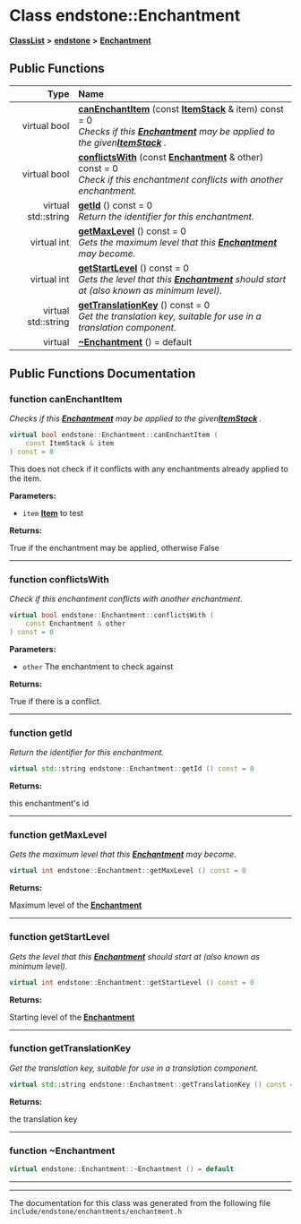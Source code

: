 

# Class endstone::Enchantment



[**ClassList**](annotated.md) **>** [**endstone**](namespaceendstone.md) **>** [**Enchantment**](classendstone_1_1Enchantment.md)










































## Public Functions

| Type | Name |
| ---: | :--- |
| virtual bool | [**canEnchantItem**](#function-canenchantitem) (const [**ItemStack**](classendstone_1_1ItemStack.md) & item) const = 0<br>_Checks if this_ [_**Enchantment**_](classendstone_1_1Enchantment.md) _may be applied to the given_[_**ItemStack**_](classendstone_1_1ItemStack.md) _._ |
| virtual bool | [**conflictsWith**](#function-conflictswith) (const [**Enchantment**](classendstone_1_1Enchantment.md) & other) const = 0<br>_Check if this enchantment conflicts with another enchantment._  |
| virtual std::string | [**getId**](#function-getid) () const = 0<br>_Return the identifier for this enchantment._  |
| virtual int | [**getMaxLevel**](#function-getmaxlevel) () const = 0<br>_Gets the maximum level that this_ [_**Enchantment**_](classendstone_1_1Enchantment.md) _may become._ |
| virtual int | [**getStartLevel**](#function-getstartlevel) () const = 0<br>_Gets the level that this_ [_**Enchantment**_](classendstone_1_1Enchantment.md) _should start at (also known as minimum level)._ |
| virtual std::string | [**getTranslationKey**](#function-gettranslationkey) () const = 0<br>_Get the translation key, suitable for use in a translation component._  |
| virtual  | [**~Enchantment**](#function-enchantment) () = default<br> |




























## Public Functions Documentation




### function canEnchantItem 

_Checks if this_ [_**Enchantment**_](classendstone_1_1Enchantment.md) _may be applied to the given_[_**ItemStack**_](classendstone_1_1ItemStack.md) _._
```C++
virtual bool endstone::Enchantment::canEnchantItem (
    const ItemStack & item
) const = 0
```



This does not check if it conflicts with any enchantments already applied to the item.




**Parameters:**


* `item` [**Item**](classendstone_1_1Item.md) to test 



**Returns:**

True if the enchantment may be applied, otherwise False 





        

<hr>



### function conflictsWith 

_Check if this enchantment conflicts with another enchantment._ 
```C++
virtual bool endstone::Enchantment::conflictsWith (
    const Enchantment & other
) const = 0
```





**Parameters:**


* `other` The enchantment to check against 



**Returns:**

True if there is a conflict. 





        

<hr>



### function getId 

_Return the identifier for this enchantment._ 
```C++
virtual std::string endstone::Enchantment::getId () const = 0
```





**Returns:**

this enchantment's id 





        

<hr>



### function getMaxLevel 

_Gets the maximum level that this_ [_**Enchantment**_](classendstone_1_1Enchantment.md) _may become._
```C++
virtual int endstone::Enchantment::getMaxLevel () const = 0
```





**Returns:**

Maximum level of the [**Enchantment**](classendstone_1_1Enchantment.md) 





        

<hr>



### function getStartLevel 

_Gets the level that this_ [_**Enchantment**_](classendstone_1_1Enchantment.md) _should start at (also known as minimum level)._
```C++
virtual int endstone::Enchantment::getStartLevel () const = 0
```





**Returns:**

Starting level of the [**Enchantment**](classendstone_1_1Enchantment.md) 





        

<hr>



### function getTranslationKey 

_Get the translation key, suitable for use in a translation component._ 
```C++
virtual std::string endstone::Enchantment::getTranslationKey () const = 0
```





**Returns:**

the translation key 





        

<hr>



### function ~Enchantment 

```C++
virtual endstone::Enchantment::~Enchantment () = default
```




<hr>

------------------------------
The documentation for this class was generated from the following file `include/endstone/enchantments/enchantment.h`

